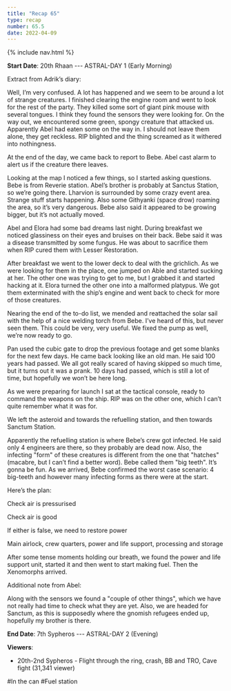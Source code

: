 ```yaml
---
title: "Recap 65"
type: recap
number: 65.5
date: 2022-04-09
---
```


{% include nav.html %}

**Start Date**: 20th Rhaan --- ASTRAL-DAY 1 (Early Morning)

Extract from Adrik’s diary:

Well, I’m very confused. A lot has happened and we seem to be around a lot of strange creatures. I finished clearing the engine room and went to look for the rest of the party. They killed some sort of giant pink mouse with several tongues. I think they found the sensors they were looking for. On the way out, we encountered some green, spongy creature that attacked us. Apparently Abel had eaten some on the way in. I should not leave them alone, they get reckless. RIP blighted and the thing screamed as it withered into nothingness.

At the end of the day, we came back to report to Bebe. Abel cast alarm to alert us if the creature there leaves. 

Looking at the map I noticed a few things, so I started asking questions. Bebe is from Reverie station. Abel’s brother is probably at Sanctus Station, so we’re going there. Lharvion is surrounded by some crazy event area. Strange stuff starts happening. Also some Githyanki (space drow) roaming the area, so it’s very dangerous. Bebe also said it appeared to be growing bigger, but it’s not actually moved. 

Abel and Elora had some bad dreams last night. During breakfast we noticed glassiness on their eyes and bruises on their back. Bebe said it was a disease transmitted by some fungus. He was about to sacrifice them when RIP cured them with Lesser Restoration. 

After breakfast we went to the lower deck to deal with the grichlich. As we were looking for them in the place, one jumped on Able and started sucking at her. The other one was trying to get to me, but I grabbed it and started hacking at it. Elora turned the other one into a malformed platypus. We got them exterminated with the ship’s engine and went back to check for more of those creatures.

Nearing the end of the to-do list, we mended and reattached the solar sail with the help of a nice welding torch from Bebe. I’ve heard of this, but never seen them. This could be very, very useful. We fixed the pump as well, we’re now ready to go.

Pan used the cubic gate to drop the previous footage and get some blanks for the next few days. He came back looking like an old man. He said 100 years had passed. We all got really scared of having skipped so much time, but it turns out it was a prank. 10 days had passed, which is still a lot of time, but hopefully we won’t be here long.

As we were preparing for launch I sat at the tactical console, ready to command the weapons on the ship. RIP was on the other one, which I can’t quite remember what it was for. 

We left the asteroid and towards the refuelling station, and then towards Sanctum Station.

Apparently the refuelling station is where Bebe’s crew got infected. He said only 4 engineers are there, so they probably are dead now. Also, the infecting "form" of these creatures is different from the one that "hatches" (macabre, but I can’t find a better word). Bebe called them "big teeth". It’s gonna be fun. As we arrived, Bebe confirmed the worst case scenario: 4 big-teeth and however many infecting forms as there were at the start.

Here’s the plan:

Check air is pressurised

Check air is good

If either is false, we need to restore power

Main airlock, crew quarters, power and life support, processing and storage

After some tense moments holding our breath, we found the power and life support unit, started it and then went to start making fuel. Then the Xenomorphs arrived.

Additional note from Abel:

Along with the sensors we found a "couple of other things", which we have not really had time to check what they are yet. Also, we are headed for Sanctum, as this is supposedly where the gnomish refugees ended up, hopefully my brother is there.

**End Date**: 7th Sypheros --- ASTRAL-DAY 2 (Evening)

**Viewers**:
- 20th-2nd Sypheros - Flight through the ring, crash, BB and TRO, Cave fight (31,341 viewer)

\#In the can \#Fuel station 